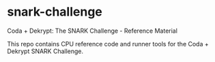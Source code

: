 # snark-challenge
Coda + Dekrypt: The SNARK Challenge - Reference Material

This repo contains CPU reference code and runner tools for the Coda + Dekrypt SNARK Challenge.
